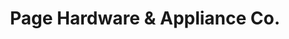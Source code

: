 ---
title: "Page Hardware & Appliance Co."
url: /guilford/page-hardware-und-appliance-co/
shop: Eisenwaren
---